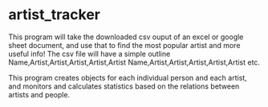 # artist_tracker
This program will take the downloaded csv ouput of an excel or google sheet document, and use that to find the most popular artist and more useful info!
The csv file will have a simple outline
Name,Artist,Artist,Artist,Artist,Artist
Name,Artist,Artist,Artist,Artist,Artist
etc.

This program creates objects for each individual person and each artist, and monitors and calculates statistics based on the relations between artists and people.
